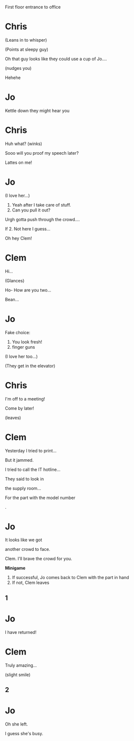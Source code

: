 First floor entrance to office

# Chris

(Leans in to whisper) 

(Points at sleepy guy)

Oh that guy looks like they could use a cup of Jo....

(nudges you)

Hehehe

# Jo

Kettle down they might hear you

# Chris

Huh what? (winks)

Sooo will you proof my speech later?

Lattes on me!

# Jo

(I love her...)

1. Yeah after I take care of stuff.
2. Can you pull it out?

Urgh gotta push through the crowd....

If 2. Not here I guess...

Oh hey Clem!

# Clem

Hi...

(Glances)

Ho- How are you two...

Bean...

# Jo
Fake choice:
1. You look fresh!
2. finger guns

(I love her too...)

(They get in the elevator)

# Chris

I'm off to a meeting!

Come by later!

(leaves)

# Clem

Yesterday I tried to print...

But it jammed.

I tried to call the IT hotline...

They said to look in

the supply room...

For the part with the model number

.

# Jo

It looks like we got

another crowd to face.

Clem. I'll brave the crowd for you.

**Minigame**

1. If successful, Jo comes back to Clem with the part in hand
2. If not, Clem leaves

## 1
# Jo

I have returned!

# Clem

Truly amazing...

(slight smile)

## 2

# Jo

Oh she left.

I guess she's busy.